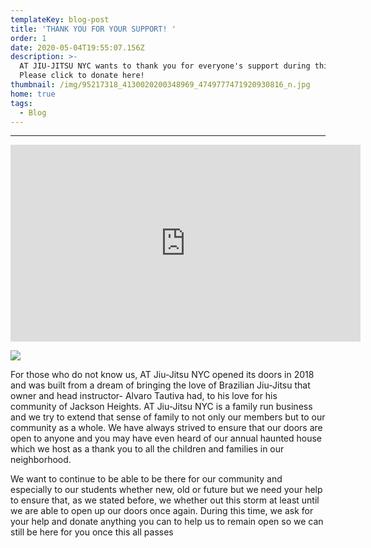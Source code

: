 ```yaml
---
templateKey: blog-post
title: 'THANK YOU FOR YOUR SUPPORT! '
order: 1
date: 2020-05-04T19:55:07.156Z
description: >-
  AT JIU-JITSU NYC wants to thank you for everyone's support during this time!
  Please click to donate here! 
thumbnail: /img/95217318_4130020200348969_4749777471920930816_n.jpg
home: true
tags:
  - Blog
---
```

- - -

<iframe width="560" height="315" src="https://www.youtube.com/embed/GcSAlbiqbjY" frameborder="0" allow="accelerometer; autoplay; encrypted-media; gyroscope; picture-in-picture" allowfullscreen></iframe>

![](/img/img_3937.jpg)

For those who do not know us, AT Jiu-Jitsu NYC opened its doors in 2018 and was built from a dream of bringing the love of Brazilian Jiu-Jitsu that owner and head instructor- Alvaro Tautiva had, to his love for his community of Jackson Heights. AT Jiu-Jitsu NYC is a family run business and we try to extend that sense of family to not only our members but to our community as a whole. We have always strived to ensure that our doors are open to anyone and you may have even heard of our annual haunted house which we host as a thank you to all the children and families in our neighborhood.

We want to continue to be able to be there for our community and especially to our students whether new, old or future but we need your help to ensure that, as we stated before, we whether out this storm at least until we are able to open up our doors once again.  During this time, we ask for your help and donate anything you can to help us to remain open so we can still be here for you once this all passes
